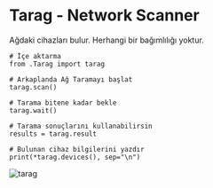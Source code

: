# Tarag - Network Scanner

Ağdaki cihazları bulur. Herhangi bir bağımlılığı yoktur.


    # İçe aktarma
    from .Tarag import tarag

    # Arkaplanda Ağ Taramayı başlat
    tarag.scan()

    # Tarama bitene kadar bekle
    tarag.wait()

    # Tarama sonuçlarını kullanabilirsin
    results = tarag.result

    # Bulunan cihaz bilgilerini yazdır
    print(*tarag.devices(), sep="\n")
    
![tarag](https://user-images.githubusercontent.com/73780835/109354921-8f9cb380-788f-11eb-95f4-0ca277732ef2.jpg)
